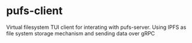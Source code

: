 # pufs-client
Virtual filesystem TUI client for interating with pufs-server. Using IPFS as file system storage mechanism and sending data over gRPC
